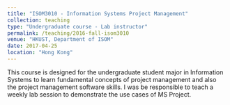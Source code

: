 ```yaml
---
title: "ISOM3010 - Information Systems Project Management"
collection: teaching
type: "Undergraduate course - Lab instructor"
permalink: /teaching/2016-fall-isom3010
venue: "HKUST, Department of ISOM"
date: 2017-04-25
location: "Hong Kong"
---
```


This course is designed for the undergraduate student major in Information Systems to learn fundamental concepts of project management and also the project management software skills. I was be responsible to teach a weekly lab session to demonstrate the use cases of MS Project.